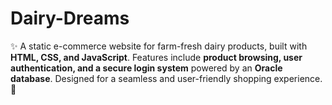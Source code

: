 # Dairy-Dreams
✨   A static e-commerce website for farm-fresh dairy products, built with **HTML, CSS, and JavaScript**. Features include **product browsing, user authentication, and a secure login system** powered by an **Oracle database**. Designed for a seamless and user-friendly shopping experience. 🚀
